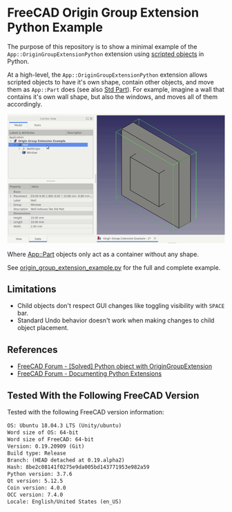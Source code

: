 # FreeCAD Origin Group Extension Python Example
The purpose of this repository is to show a minimal example of the `App::OriginGroupExtensionPython` extension using [scripted objects](https://wiki.freecadweb.org/FeaturePython_Objects) in Python.

At a high-level, the `App::OriginGroupExtensionPython` extension allows scripted objects to have it's own shape, contain other objects, and move them as `App::Part` does (see also [Std Part](https://wiki.freecadweb.org/Std_Part)). For example, imagine a wall that contains it's own wall shape, but also the windows, and moves all of them accordingly.

![Wall Origin Group Extension Example](./wall-origin-group-extension-example.gif)

Where [App::Part](https://wiki.freecadweb.org/Std_Part) objects only act as a container without any shape.

See [origin_group_extension_example.py](./origin_group_extension_example.py) for the full and complete example.

## Limitations
* Child objects don't respect GUI changes like toggling visibility with `SPACE` bar.
* Standard Undo behavior doesn't work when making changes to child object placement.

## References
* [FreeCAD Forum - [Solved] Python object with OriginGroupExtension](https://forum.freecadweb.org/viewtopic.php?f=22&t=44701)
* [FreeCAD Forum - Documenting Python Extensions](https://forum.freecadweb.org/viewtopic.php?f=22&t=47132)

## Tested With the Following FreeCAD Version
Tested with the following FreeCAD version information:

```
OS: Ubuntu 18.04.3 LTS (Unity/ubuntu)
Word size of OS: 64-bit
Word size of FreeCAD: 64-bit
Version: 0.19.20909 (Git)
Build type: Release
Branch: (HEAD detached at 0.19.alpha2)
Hash: 8be2c08141f0275e9da005bd143771953e982a59
Python version: 3.7.6
Qt version: 5.12.5
Coin version: 4.0.0
OCC version: 7.4.0
Locale: English/United States (en_US)
```
